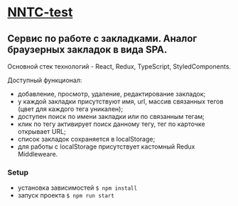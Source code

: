 # [NNTC-test](https://insidious-plant.surge.sh) 


## Cервис по работе с закладками. Аналог браузерных закладок в вида SPA. 

Основной стек технологий - React, Redux, TypeScript, StyledComponents.

Доступный функционал: 
  * добавление, просмотр, удаление, редактирование закладок;
  * у каждой закладки присутствуют имя, url, массив связанных тегов (цвет для каждого тега уникален);
  * доступен поиск по имени закладки или по связанным тегам; 
  * клик по тегу активирует поиск данному тегу, тег по карточке открывает URL;
  * список закладок сохраняется в localStorage; 
  * для работы с localStorage присутствует кастомный Redux Middleweare.

### Setup

  * установка зависимостей `$ npm install`
  * запуск проекта `$ npm run start`